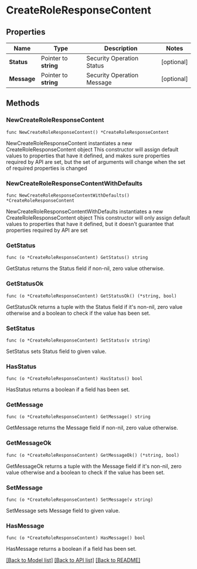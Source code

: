 # CreateRoleResponseContent

## Properties

Name | Type | Description | Notes
------------ | ------------- | ------------- | -------------
**Status** | Pointer to **string** | Security Operation Status | [optional] 
**Message** | Pointer to **string** | Security Operation Message | [optional] 

## Methods

### NewCreateRoleResponseContent

`func NewCreateRoleResponseContent() *CreateRoleResponseContent`

NewCreateRoleResponseContent instantiates a new CreateRoleResponseContent object
This constructor will assign default values to properties that have it defined,
and makes sure properties required by API are set, but the set of arguments
will change when the set of required properties is changed

### NewCreateRoleResponseContentWithDefaults

`func NewCreateRoleResponseContentWithDefaults() *CreateRoleResponseContent`

NewCreateRoleResponseContentWithDefaults instantiates a new CreateRoleResponseContent object
This constructor will only assign default values to properties that have it defined,
but it doesn't guarantee that properties required by API are set

### GetStatus

`func (o *CreateRoleResponseContent) GetStatus() string`

GetStatus returns the Status field if non-nil, zero value otherwise.

### GetStatusOk

`func (o *CreateRoleResponseContent) GetStatusOk() (*string, bool)`

GetStatusOk returns a tuple with the Status field if it's non-nil, zero value otherwise
and a boolean to check if the value has been set.

### SetStatus

`func (o *CreateRoleResponseContent) SetStatus(v string)`

SetStatus sets Status field to given value.

### HasStatus

`func (o *CreateRoleResponseContent) HasStatus() bool`

HasStatus returns a boolean if a field has been set.

### GetMessage

`func (o *CreateRoleResponseContent) GetMessage() string`

GetMessage returns the Message field if non-nil, zero value otherwise.

### GetMessageOk

`func (o *CreateRoleResponseContent) GetMessageOk() (*string, bool)`

GetMessageOk returns a tuple with the Message field if it's non-nil, zero value otherwise
and a boolean to check if the value has been set.

### SetMessage

`func (o *CreateRoleResponseContent) SetMessage(v string)`

SetMessage sets Message field to given value.

### HasMessage

`func (o *CreateRoleResponseContent) HasMessage() bool`

HasMessage returns a boolean if a field has been set.


[[Back to Model list]](../README.md#documentation-for-models) [[Back to API list]](../README.md#documentation-for-api-endpoints) [[Back to README]](../README.md)


